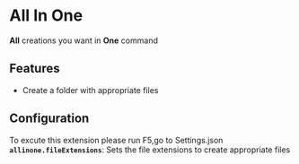 # All In One

**All** creations you want in **One** command

## Features

- Create a folder with appropriate files 

## Configuration
To excute this extension please run F5,go to Settings.json
**`allinone.fileExtensions`**: Sets the file extensions to create appropriate files 

